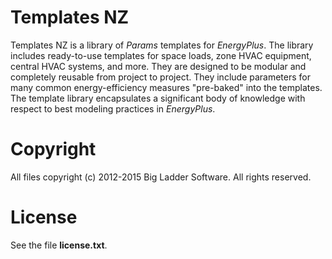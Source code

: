 # Templates NZ

Templates NZ is a library of *Params* templates for *EnergyPlus*. The library includes ready-to-use templates for space loads, zone HVAC equipment, central HVAC systems, and more. They are designed to be modular and completely reusable from project to project. They include parameters for many common energy-efficiency measures "pre-baked" into the templates. The template library encapsulates a significant body of knowledge with respect to best modeling practices in *EnergyPlus*.

# Copyright

All files copyright (c) 2012-2015 Big Ladder Software. All rights reserved.

# License

See the file **license.txt**.
